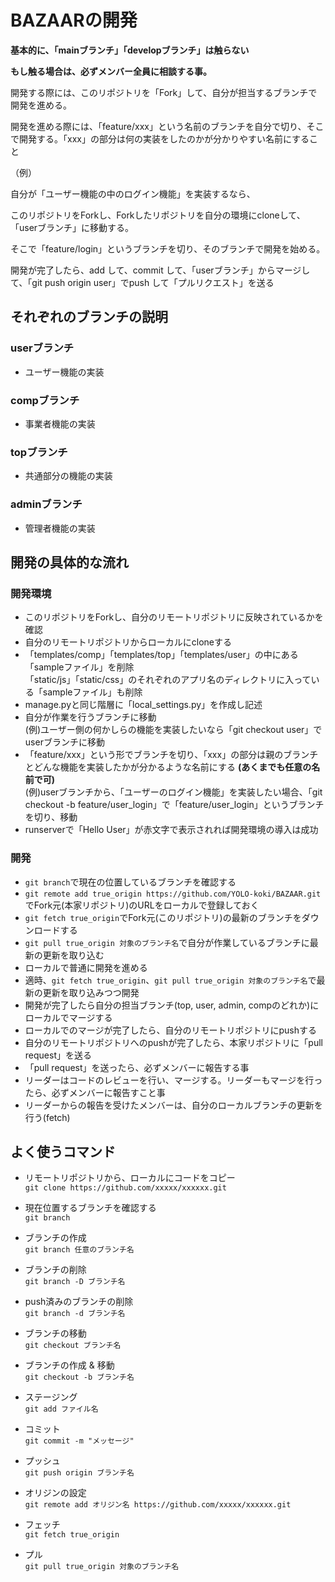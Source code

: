# BAZAARの開発
**基本的に、「mainブランチ」「developブランチ」は触らない**

**もし触る場合は、必ずメンバー全員に相談する事。**

開発する際には、このリポジトリを「Fork」して、自分が担当するブランチで開発を進める。

開発を進める際には、「feature/xxx」という名前のブランチを自分で切り、そこで開発する。「xxx」の部分は何の実装をしたのかが分かりやすい名前にすること

（例）

自分が「ユーザー機能の中のログイン機能」を実装するなら、

このリポジトリをForkし、Forkしたリポジトリを自分の環境にcloneして、「userブランチ」に移動する。

そこで「feature/login」というブランチを切り、そのブランチで開発を始める。

開発が完了したら、add して、commit して、「userブランチ」からマージして、「git push origin user」でpush して「プルリクエスト」を送る

## それぞれのブランチの説明
### userブランチ
 - ユーザー機能の実装
	
### compブランチ
 - 事業者機能の実装
	
### topブランチ
 - 共通部分の機能の実装

### adminブランチ
 - 管理者機能の実装


## 開発の具体的な流れ
### 開発環境
 - このリポジトリをForkし、自分のリモートリポジトリに反映されているかを確認
 - 自分のリモートリポジトリからローカルにcloneする
 - 「templates/comp」「templates/top」「templates/user」の中にある「sampleファイル」を削除  
   「static/js」「static/css」のそれぞれのアプリ名のディレクトリに入っている「sampleファイル」も削除
 - manage.pyと同じ階層に「local_settings.py」を作成し記述
 - 自分が作業を行うブランチに移動  
   (例)ユーザー側の何かしらの機能を実装したいなら「git checkout user」でuserブランチに移動
 - 「feature/xxx」という形でブランチを切り、「xxx」の部分は親のブランチとどんな機能を実装したかが分かるような名前にする **(あくまでも任意の名前で可)**   
   (例)userブランチから、「ユーザーのログイン機能」を実装したい場合、「git checkout -b feature/user_login」で「feature/user_login」というブランチを切り、移動
 - runserverで「Hello User」が赤文字で表示されれば開発環境の導入は成功

### 開発
 - `git branch`で現在の位置しているブランチを確認する
 - `git remote add true_origin https://github.com/YOLO-koki/BAZAAR.git`でFork元(本家リポジトリ)のURLをローカルで登録しておく
 - `git fetch true_origin`でFork元(このリポジトリ)の最新のブランチをダウンロードする
 - `git pull true_origin 対象のブランチ名`で自分が作業しているブランチに最新の更新を取り込む
 - ローカルで普通に開発を進める
 - 適時、`git fetch true_origin`、`git pull true_origin 対象のブランチ名`で最新の更新を取り込みつつ開発
 - 開発が完了したら自分の担当ブランチ(top, user, admin, compのどれか)にローカルでマージする
 - ローカルでのマージが完了したら、自分のリモートリポジトリにpushする
 - 自分のリモートリポジトリへのpushが完了したら、本家リポジトリに「pull request」を送る
 - 「pull request」を送ったら、必ずメンバーに報告する事
 - リーダーはコードのレビューを行い、マージする。リーダーもマージを行ったら、必ずメンバーに報告すこと事
 - リーダーからの報告を受けたメンバーは、自分のローカルブランチの更新を行う(fetch)
 
## よく使うコマンド
 - リモートリポジトリから、ローカルにコードをコピー  
 	`git clone https://github.com/xxxxx/xxxxxx.git`  
	
 - 現在位置するブランチを確認する  
	`git branch`  
	
 -  ブランチの作成  
 	`git branch 任意のブランチ名`  

 -  ブランチの削除  
 	`git branch -D ブランチ名`  
	
 -  push済みのブランチの削除  
 	`git branch -d ブランチ名`  
	
 -  ブランチの移動  
 	`git checkout ブランチ名`  
	
 -  ブランチの作成 & 移動  
 	`git checkout -b ブランチ名`  
	
 - ステージング  
 	`git add ファイル名`  
	
 - コミット  
 	`git commit -m "メッセージ"`  

 - プッシュ  
 	`git push origin ブランチ名`  
	
 - オリジンの設定  
 	`git remote add オリジン名 https://github.com/xxxxx/xxxxxx.git`
	
 - フェッチ  
 	`git fetch true_origin`  
	
 - プル  
 	`git pull true_origin 対象のブランチ名`
